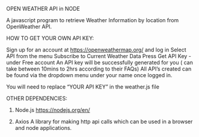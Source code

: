 OPEN WEATHER API in NODE

A javascript program to retrieve Weather Information by location from OpenWeather API.

HOW TO GET YOUR OWN API KEY:

Sign up for an account at https://openweathermap.org/ and log in
Select API from the menu
Subscribe to Current Weather Data
Press Get API Key - under Free account
An API key will be successfully generated for you ( can take between 10mins to 2hrs according to their FAQs)
All API’s created can be found via the dropdown menu under your name once logged in.


You will need to replace “YOUR API KEY” in the weather.js file

OTHER DEPENDENCIES:

1. Node.js
https://nodejs.org/en/

2. Axios
A library for making http api calls which can be used in a browser and node applications.
